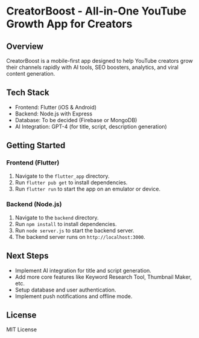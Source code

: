 # CreatorBoost - All-in-One YouTube Growth App for Creators

## Overview
CreatorBoost is a mobile-first app designed to help YouTube creators grow their channels rapidly with AI tools, SEO boosters, analytics, and viral content generation.

## Tech Stack
- Frontend: Flutter (iOS & Android)
- Backend: Node.js with Express
- Database: To be decided (Firebase or MongoDB)
- AI Integration: GPT-4 (for title, script, description generation)

## Getting Started

### Frontend (Flutter)
1. Navigate to the `flutter_app` directory.
2. Run `flutter pub get` to install dependencies.
3. Run `flutter run` to start the app on an emulator or device.

### Backend (Node.js)
1. Navigate to the `backend` directory.
2. Run `npm install` to install dependencies.
3. Run `node server.js` to start the backend server.
4. The backend server runs on `http://localhost:3000`.

## Next Steps
- Implement AI integration for title and script generation.
- Add more core features like Keyword Research Tool, Thumbnail Maker, etc.
- Setup database and user authentication.
- Implement push notifications and offline mode.

## License
MIT License
